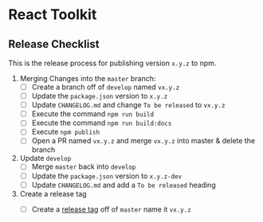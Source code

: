 # React Toolkit
## Release Checklist

This is the release process for publishing version `x.y.z` to npm.

1. Merging Changes into the `master` branch:
    - [ ] Create a branch off of `develop` named `vx.y.z`
    - [ ] Update the `package.json` version to `x.y.z`
    - [ ] Update `CHANGELOG.md` and change `To be released` to `vx.y.z`
    - [ ] Execute the command `npm run build`
    - [ ] Execute the command `npm run build:docs`
    - [ ] Execute `npm publish`
    - [ ] Open a PR named `vx.y.z` and merge `vx.y.z` into master & delete the branch

1. Update `develop`
    - [ ] Merge `master` back into `develop`
    - [ ] Update the `package.json` version to `x.y.z-dev`
    - [ ] Update `CHANGELOG.md` and add a `To be released` heading

1. Create a release tag
    - [ ] Create a [release tag](https://github.com/tony-dinh/react-toolkit/releases) off of `master` name it `vx.y.z`


